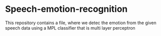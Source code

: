 # Speech-emotion-recognition


This repository contains a file, where we detec the emotion from the given speech data using a MPL classifier that is multi layer perceptron
